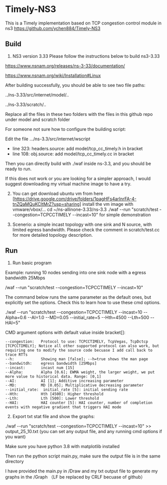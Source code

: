 # Timely-NS3

This is a Timely implementation based on TCP congestion control module in ns3
https://github.com/ychen884/Timely-NS3

## Build

1. NS3 version 3.33
Please follow the instructions below to build ns3-3.33

https://www.nsnam.org/releases/ns-3-33/documentation/

https://www.nsnam.org/wiki/Installation#Linux

After building successfully, you should be able to see two file paths:

../ns-3.33/src/internet/model/..

../ns-3.33/scratch/..

Replace all the files in these two folders with the files in this github repo under model and scratch folder 

For someone not sure how to configure the building script:

Edit the file .../ns-3.3/src/internet/wscript
- line 323: headers.source: add model/tcp_cc_timely.h in bracket
- line 108: obj.source: add model/tcp_cc_timely.cc in bracket

Then you can directly build with ./waf inside ns-3.3, and you should be ready to run. 

If this does not work or you are looking for a simpler approach, I would suggest downloading my virtual machine image to have a try.

2. You can get download ubuntu vm from here [https://drive.google.com/drive/folders/1pagHFs4arInrFA-4-tnZQaMQuKCltMrZ?usp=sharing]
install the vm image with vmware/vbox/...
cd ~/ns-allinone-3.33/ns-3.3
./waf --run "scratch/test --congestion=TCPCCTIMELY --incast=10" for simple demonstration

3. Scenerio: a simple incast topology with one sink and N source, with limited egress bandwidth.
Please check the comment in scratch/test.cc for more detailed topology description.


## Run

1. Run basic program

Example:
running  10 nodes sending into one sink node with a egress bandwidth 25Mbps

/waf --run "scratch/test --congestion=TCPCCTIMELY --incast=10"

The command below runs the same parameter as the default ones, but explicitly set the options. Check this to learn how to use these cmd options.

./waf --run "scratch/test --congestion=TCPCCTIMELY --incast=10 --Alpha=0.6 --AI=1.0 --MD=0.05 --initial_rate=5 --Hth=4500 --Lth=500 --HAI=5"

CMD argument options with default value inside bracket[]:

	--congestion:	Protocol to use: TCPCCTIMELY, TcpVegas, TcpDctcp [TCPCCTIMELY]; Notice all other supported protocol can also work, but requiring one to modify the source code becuase I add call back to trace RTTs
	--h:         	Showing man [false]; --h=true shows the man page
	--bandwitdh: 	egress bandwidth [25Mbps]
	--incast:    	incast num [15]
	--Alpha:     	Alpha [0.6]; EWMA weight, the larger weight, we put more value to historical data. Range: [0,1]
	--AI:        	AI [1]; Additive increasing parameter
	--MD:        	MD [0.05]; Multiplicative decreasing parameter
	--initial_rate:  initial_rate [5]: initial sending rate
	--Hth:       	Hth [4500]: Higher threshold
	--Lth:       	Lth [500]: Lower threshold
	--HAI:       	HAI counter [5]: HAI counter, number of completion events with negative gradient that triggers HAI mode

2. Export txt stat file and show the graphs:

./waf --run "scratch/test --congestion=TCPCCTIMELY --incast=10" >> output_25_10.txt (you can set any output file, and any running cmd options if you want)

Make sure you have python 3.8 with matplotlib installed

Then run the python script main.py, make sure the output file is in the same directory

I have provided the main.py in /Draw and my txt output file to generate my graphs in the /Graph （LF be replaced by CRLF becuase of github）


